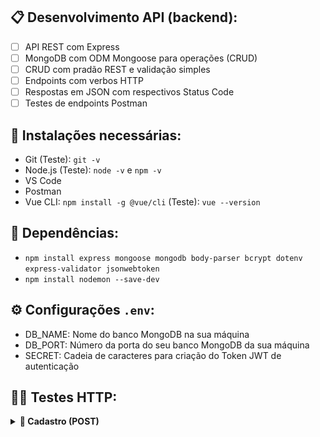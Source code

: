 ## 📋 Desenvolvimento API (backend):
- [ ] API REST com Express
- [ ] MongoDB com ODM Mongoose para operações (CRUD)
- [ ] CRUD com pradão REST e validação simples
- [ ] Endpoints com verbos HTTP
- [ ] Respostas em JSON com respectivos Status Code
- [ ] Testes de endpoints Postman

## 😬 Instalações necessárias:
- Git (Teste): `git -v`
- Node.js (Teste): `node -v` e `npm -v`
- VS Code
- Postman
- Vue CLI: `npm install -g @vue/cli` (Teste): `vue --version`

## 👶 Dependências:
- `npm install express mongoose mongodb body-parser bcrypt dotenv express-validator jsonwebtoken`
- `npm install nodemon --save-dev`

## ⚙️ Configurações `.env`:
- DB_NAME: Nome do banco MongoDB na sua máquina
- DB_PORT: Número da porta do seu banco MongoDB da sua máquina
- SECRET: Cadeia de caracteres para criação do Token JWT de autenticação

## 🙆‍♂️ Testes HTTP:
<details>
<summary><b>📒 Cadastro (POST)</b></summary>

- **Sucesso(201)**
<img src="./src/assets/images/post-201.png" alt="POST Created" />

- **Error(422)**
<img src="./src/assets/images/post-422.png" alt="POST Unprocessable Entity" />

</details>